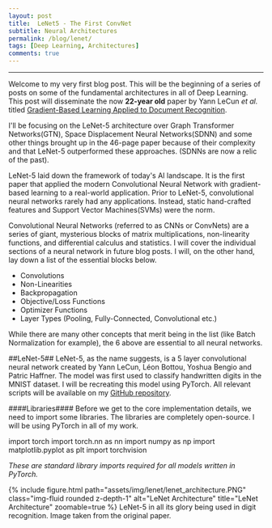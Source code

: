 ```yaml
---
layout: post
title:  LeNet5 - The First ConvNet 
subtitle: Neural Architectures
permalink: /blog/lenet/
tags: [Deep Learning, Architectures]
comments: true
---
```



* * *

Welcome to my very first blog post. This will be the beginning of a series of posts on some
of the fundamental architectures in all of Deep Learning. This post will disseminate the now
**22-year old** paper by Yann LeCun _et al._ titled
[Gradient-Based Learning Applied to Document Recognition](http://yann.lecun.com/exdb/publis/pdf/lecun-01a.pdf).


I'll be focusing on the LeNet-5 architecture over Graph Transformer Networks(GTN), Space Displacement Neural 
Networks(SDNN) and some other things brought up in the 46-page paper because of their complexity and that LeNet-5 
outperformed these approaches. \(SDNNs are now a relic of the past).

LeNet-5 laid down the framework of today's AI landscape. It is the first paper that applied the modern Convolutional Neural Network
with gradient-based learning to a real-world application. Prior to LeNet-5, convolutional neural networks rarely had any applications. Instead,
static hand-crafted features and Support Vector Machines(SVMs) were the norm.

Convolutional Neural Networks (referred to as CNNs or ConvNets) are a series of giant, mysterious blocks of matrix multiplications, 
non-linearity functions, and differential calculus and statistics. I will cover the individual sections of a neural network in future blog posts.
I will, on the other hand, lay down a list of the essential blocks below.

* Convolutions
* Non-Linearities
* Backpropagation
* Objective/Loss Functions
* Optimizer Functions
* Layer Types (Pooling, Fully-Connected, Convolutional etc.)

While there are many other concepts that merit being in the list (like Batch Normalization for example), the 6 above are essential to
all neural networks.

##LeNet-5##
LeNet-5, as the name suggests, is a 5 layer convolutional neural network created by Yann LeCun, Léon Bottou, Yoshua Bengio and Patric Haffner.
The model was first used to classify handwritten digits in the MNIST dataset. I will be recreating this model using PyTorch. All relevant scripts
will be available on my [GitHub repository](www.google.com).

####Libraries####
Before we get to the core implementation details, we need to import some libraries. The libraries are completely open-source.
I will be using PyTorch in all of my work.

  import torch
  import torch.nn as nn
  import numpy as np
  import matplotlib.pyplot as plt
  import torchvision


_These are standard library imports required for all models written in PyTorch._

{% include figure.html path="assets/img/lenet/lenet_architecture.PNG" class="img-fluid rounded z-depth-1" alt="LeNet Architecture" title="LeNet Architecture" zoomable=true %}
LeNet-5 in all its glory being used in digit recognition. Image taken from the original paper. 



